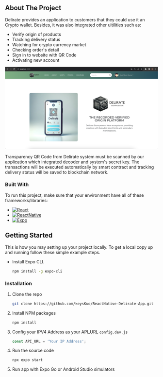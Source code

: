 <!-- ABOUT THE PROJECT -->
## About The Project

Delirate provides an application to customers that they could use it an Crypto wallet. Besides, it was also integrated other ultilities such as:
* Verify origin of products 
* Tracking delivery status
* Watching for crypto currency market
* Checking order's detail
* Sign in to website with QR Code
* Activating new account

<img src="public/capture.png">

Transparency QR Code from Delirate system must be scanned by our application which integrated decoder and system's secret key. The transactions will be executed automatically by smart contract and tracking delivery status will be saved to blockchain network.


### Built With

To run this project, make sure that your environment have all of these frameworks/libraries:

* [![React][React.js]][React-url]
* [![ReactNative][ReactNative.js]][ReactNative-url]
* [![Expo][Expo.js]][Expo-url]


<!-- GETTING STARTED -->
## Getting Started

This is how you may setting up your project locally.
To get a local copy up and running follow these simple example steps.

* Install Expo CLI.

   ```sh
   npm install -g expo-cli
   ```

### Installation

1. Clone the repo
   ```sh
   git clone https://github.com/keysKuo/ReactNative-Delirate-App.git
   ```
2. Install NPM packages
   ```sh
   npm install
   ```
3. Config your IPV4 Address as your API_URL `config.dev.js`

   ```js
   const API_URL = 'Your IP Address';
   ```
4. Run the source code
   ```sh
   npx expo start
   ```

5. Run app with Expo Go or Android Studio simulators




<!-- MARKDOWN LINKS & IMAGES -->
<!-- https://www.markdownguide.org/basic-syntax/#reference-style-links -->
[contributors-shield]: https://img.shields.io/github/contributors/othneildrew/Best-README-Template.svg?style=for-the-badge
[contributors-url]: https://github.com/othneildrew/Best-README-Template/graphs/contributors
[forks-shield]: https://img.shields.io/github/forks/othneildrew/Best-README-Template.svg?style=for-the-badge
[forks-url]: https://github.com/othneildrew/Best-README-Template/network/members
[stars-shield]: https://img.shields.io/github/stars/othneildrew/Best-README-Template.svg?style=for-the-badge
[stars-url]: https://github.com/othneildrew/Best-README-Template/stargazers
[issues-shield]: https://img.shields.io/github/issues/othneildrew/Best-README-Template.svg?style=for-the-badge
[issues-url]: https://github.com/othneildrew/Best-README-Template/issues
[license-shield]: https://img.shields.io/github/license/othneildrew/Best-README-Template.svg?style=for-the-badge
[license-url]: https://github.com/othneildrew/Best-README-Template/blob/master/LICENSE.txt
[linkedin-shield]: https://img.shields.io/badge/-LinkedIn-black.svg?style=for-the-badge&logo=linkedin&colorB=555
[linkedin-url]: https://linkedin.com/in/othneildrew
[product-screenshot]: images/screenshot.png
[Next.js]: https://img.shields.io/badge/next.js-000000?style=for-the-badge&logo=nextdotjs&logoColor=white
[Next-url]: https://nextjs.org/
[React.js]: https://img.shields.io/badge/React-20232A?style=for-the-badge&logo=react&logoColor=61DAFB
[React-url]: https://reactjs.org/
[ReactNative.js]: https://img.shields.io/badge/react_native-%2320232a.svg?style=for-the-badge&logo=react&logoColor=%2361DAFB
[ReactNative-url]: https://reactnative.dev
[Expo.js]: https://img.shields.io/badge/expo-1C1E24?style=for-the-badge&logo=expo&logoColor=#D04A37
[Expo-url]: https://expo.dev
